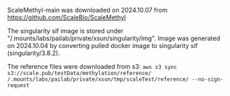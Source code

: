 ScaleMethyl-main was downloaded on 2024.10.07 from https://github.com/ScaleBio/ScaleMethyl

The singularity sif image is stored under "/.mounts/labs/pailab/private/xsun/singularity/img". Image was generated on 2024.10.04 by converting pulled docker image to singularity sif (singularity/3.8.2).

The reference files were downloaded from s3:
`aws s3 sync s3://scale.pub/testData/methylation/reference/ /.mounts/labs/pailab/private/xsun/tmp/scaleTest/reference/ --no-sign-request`


